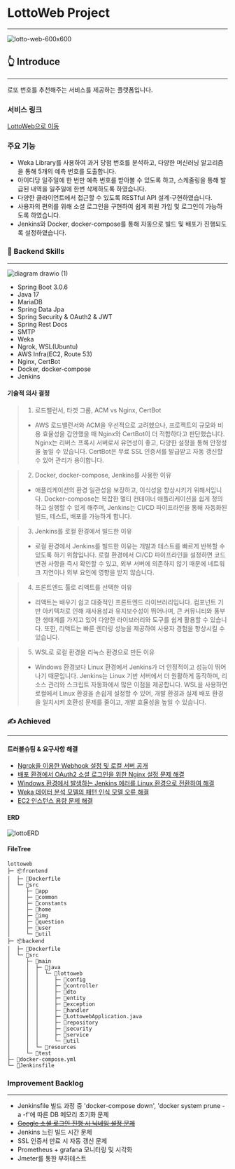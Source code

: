 # LottoWeb Project

-----
![lotto-web-600x600](https://github.com/user-attachments/assets/1e5bd5b6-2524-4fb0-af2c-beec081230b4)

## 👆 Introduce

-----
로또 번호를 추천해주는 서비스를 제공하는 플랫폼입니다.

### 서비스 링크
[LottoWeb으로 이동](https://sbsmily.shop/)

### 주요 기능

- Weka Library를 사용하여 과거 당첨 번호를 분석하고, 다양한 머신러닝 알고리즘을 통해 5개의 예측 번호를 도출합니다.
- 아이디당 일주일에 한 번만 예측 번호를 받아볼 수 있도록 하고, 스케줄링을 통해 발급된 내역을 일주일에 한번 삭제하도록 하였습니다.
- 다양한 클라이언트에서 접근할 수 있도록 RESTful API 설계·구현하였습니다.
- 사용자의 편의를 위해 소셜 로그인을 구현하여 쉽게 회원 가입 및 로그인이 가능하도록 하였습니다.
- Jenkins와 Docker, docker-compose를 통해 자동으로 빌드 및 배포가 진행되도록 설정하였습니다.

### 🚀 Backend Skills

---
![diagram drawio (1)](https://github.com/user-attachments/assets/8c261687-f6b6-4742-9af1-01ccd9df7014)
- Spring Boot 3.0.6
- Java 17
- MariaDB
- Spring Data Jpa
- Spring Security & OAuth2 & JWT
- Spring Rest Docs
- SMTP
- Weka
- Ngrok, WSL(Ubuntu)
- AWS Infra(EC2, Route 53)
- Nginx, CertBot
- Docker, docker-compose
- Jenkins

#### 기술적 의사 결정

>1. 로드밸런서, 타겟 그룹, ACM vs Nginx, CertBot
>- AWS 로드밸런서와 ACM을 우선적으로 고려했으나, 프로젝트의 규모와 비용 효율성을 감안했을 때 Nginx와 CertBot이 더 적합하다고 판단했습니다. Nginx는 리버스 프록시 서버로서 유연성이 좋고, 다양한 설정을 통해 안정성을 높일 수 있습니다. CertBot은 무료 SSL 인증서를 발급받고 자동 갱신할 수 있어 관리가 용이합니다.

>2. Docker, docker-compose, Jenkins를 사용한 이유
>- 애플리케이션의 환경 일관성을 보장하고, 이식성을 향상시키기 위해서입니다. Docker-compose는 복잡한 멀티 컨테이너 애플리케이션을 쉽게 정의하고 실행할 수 있게 해주며, Jenkins는 CI/CD 파이프라인을 통해 자동화된 빌드, 테스트, 배포를 가능하게 합니다.

>3. Jenkins를 로컬 환경에서 빌드한 이유
>- 로컬 환경에서 Jenkins를 빌드한 이유는 개발과 테스트를 빠르게 반복할 수 있도록 하기 위함입니다. 로컬 환경에서 CI/CD 파이프라인을 설정하면 코드 변경 사항을 즉시 확인할 수 있고, 외부 서버에 의존하지 않기 때문에 네트워크 지연이나 외부 요인에 영향을 받지 않습니다. 

>4. 프론트엔드 툴로 리액트를 선택한 이유
>- 리액트는 배우기 쉽고 대중적인 프론트엔드 라이브러리입니다. 컴포넌트 기반 아키텍처로 인해 재사용성과 유지보수성이 뛰어나며, 큰 커뮤니티와 풍부한 생태계를 가지고 있어 다양한 라이브러리와 도구를 쉽게 활용할 수 있습니다. 또한, 리액트는 빠른 렌더링 성능을 제공하여 사용자 경험을 향상시킬 수 있습니다.

>5. WSL로 로컬 환경을 리눅스 환경으로 만든 이유
>- Windows 환경보다 Linux 환경에서 Jenkins가 더 안정적이고 성능이 뛰어나기 때문입니다. Jenkins는 Linux 기반 서버에서 더 원활하게 동작하며, 리소스 관리와 스크립트 자동화에서 많은 이점을 제공합니다. WSL을 사용하면 로컬에서 Linux 환경을 손쉽게 설정할 수 있어, 개발 환경과 실제 배포 환경을 일치시켜 호환성 문제를 줄이고, 개발 효율성을 높일 수 있습니다.

### ✍ Achieved

---
#### 트러블슈팅 & 요구사항 해결

- [Ngrok을 이용한 Webhook 설정 및 로컬 서버 공개](https://velog.io/@studyjun/Ngrok%EC%9D%84-%EC%9D%B4%EC%9A%A9%ED%95%9C-Webhook-%EC%84%A4%EC%A0%95-%EB%B0%8F-%EB%A1%9C%EC%BB%AC-%EC%84%9C%EB%B2%84-%EA%B3%B5%EA%B0%9C)
- [배포 환경에서 OAuth2 소셜 로그인을 위한 Nginx 설정 문제 해결](https://velog.io/@studyjun/%EB%B0%B0%ED%8F%AC-%ED%99%98%EA%B2%BD%EC%97%90%EC%84%9C-OAuth2-%EC%86%8C%EC%85%9C-%EB%A1%9C%EA%B7%B8%EC%9D%B8%EC%9D%84-%EC%9C%84%ED%95%9C-Nginx-%EC%84%A4%EC%A0%95-%EB%AC%B8%EC%A0%9C-%ED%95%B4%EA%B2%B0)
- [Windows 환경에서 발생하는 Jenkins 에러를 Linux 환경으로 전환하여 해결](https://velog.io/@studyjun/Windows-%ED%99%98%EA%B2%BD%EC%97%90%EC%84%9C-%EB%B0%9C%EC%83%9D%ED%95%98%EB%8A%94-Jenkins-%EC%97%90%EB%9F%AC%EB%A5%BC-Linux-%ED%99%98%EA%B2%BD%EC%9C%BC%EB%A1%9C-%EC%A0%84%ED%99%98%ED%95%98%EC%97%AC-%ED%95%B4%EA%B2%B0)
- [Weka 데이터 분석 모델의 패턴 인식 모델 오류 해결](https://velog.io/@studyjun/Weka-%EB%8D%B0%EC%9D%B4%ED%84%B0-%EB%B6%84%EC%84%9D-%EB%AA%A8%EB%8D%B8%EC%9D%98-%ED%8C%A8%ED%84%B4-%EC%9D%B8%EC%8B%9D-%EB%AA%A8%EB%8D%B8-%EC%98%A4%EB%A5%98-%ED%95%B4%EA%B2%B0)
- [EC2 인스턴스 용량 문제 해결](https://velog.io/@studyjun/EC2-%EC%9D%B8%EC%8A%A4%ED%84%B4%EC%8A%A4-%EC%9A%A9%EB%9F%89-%EB%AC%B8%EC%A0%9C-%ED%95%B4%EA%B2%B0)

#### ERD
![lottoERD](https://github.com/user-attachments/assets/1ba9e515-e12a-4d35-abd8-dfe393653d1f)

#### FileTree

```
lottoweb
├─ 📦frontend
│  ├─ 📜Dockerfile
│  └─ 📂src
│     ├─ 📂app
│     ├─ 📂common
│     ├─ 📂constants
│     ├─ 📂home
│     ├─ 📂img
│     ├─ 📂question
│     ├─ 📂user
│     └─ 📂util
├─ 📦backend
│  ├─ 📜Dockerfile
│  └─ 📂src
│     ├─ 📂main
│     │  ├─ 📂java
│     │  │  └─ 📂lottoweb
│     │  │     ├─ 📂config
│     │  │     ├─ 📂controller
│     │  │     ├─ 📂dto
│     │  │     ├─ 📂entity
│     │  │     ├─ 📂exception
│     │  │     ├─ 📂handler
│     │  │     ├─ 📜LottowebApplication.java
│     │  │     ├─ 📂repository
│     │  │     ├─ 📂security
│     │  │     ├─ 📂service
│     │  │     └─ 📂util
│     │  └─ 📂resources
│     └─ 📂test
├─ 📜docker-compose.yml
└─ 📜Jenkinsfile
```

### Improvement Backlog

---

- Jenkinsfile 빌드 과정 중 'docker-compose down', 'docker system prune -a -f'에 따른 DB 메모리 초기화 문제
- [~~Google 소셜 로그인 진행 시 닉네임 설정 문제~~](https://velog.io/@studyjun/Google-%EC%86%8C%EC%85%9C-%EB%A1%9C%EA%B7%B8%EC%9D%B8-%EC%A7%84%ED%96%89-%EC%8B%9C-%EB%8B%89%EB%84%A4%EC%9E%84-%EC%84%A4%EC%A0%95-%EB%AC%B8%EC%A0%9C)
- Jenkins 느린 빌드 시간 문제
- SSL 인증서 만료 시 자동 갱신 문제
- Prometheus + grafana 모니터링 및 시각화
- Jmeter를 통한 부하테스트
